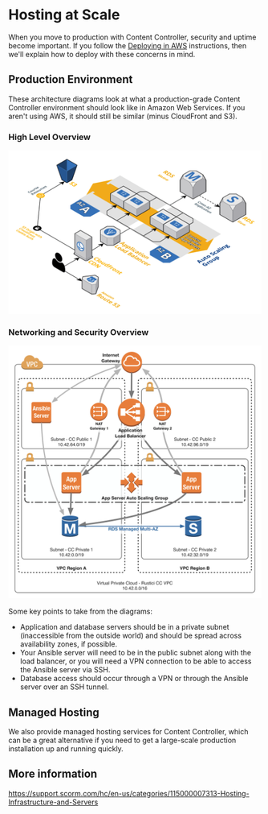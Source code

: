 # Hosting at Scale

When you move to production with Content Controller, security and uptime become important.  If you follow the [Deploying in AWS](aws/AWS.md) instructions, then we'll explain how to deploy with these concerns in mind.

## Production Environment

These architecture diagrams look at what a production-grade Content Controller environment should look like in Amazon Web Services.  If you aren't using AWS, it should still be similar (minus CloudFront and S3).

### High Level Overview

![High-level production grade environment diagram](img/infrastructure-high-level.png)

### Networking and Security Overview

![VPC diagram](aws/img/vpc-diagram.png)

Some key points to take from the diagrams:

* Application and database servers should be in a private subnet (inaccessible from the outside world) and should be spread across availability zones, if possible.
* Your Ansible server will need to be in the public subnet along with the load balancer, or you will need a VPN connection to be able to access the Ansible server via SSH.
* Database access should occur through a VPN or through the Ansible server over an SSH tunnel.

## Managed Hosting

We also provide managed hosting services for Content Controller, which can be a great alternative if you need to get a large-scale production installation up and running quickly.

## More information

https://support.scorm.com/hc/en-us/categories/115000007313-Hosting-Infrastructure-and-Servers
